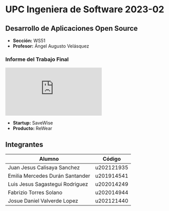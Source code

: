 # UPC Ingeniera de Software 2023-02
## Desarrollo de Aplicaciones Open Source
- **Sección:** WS51
- **Profesor:** Ángel Augusto Velásquez

### Informe del Trabajo Final 
![Acceder al informe](https://github.com/si729-ws51-savewise/ReWear-ProjectReport/blob/main/Informe.md)
- **Startup:** SaveWise
- **Producto:** ReWear

## Integrantes
| Alumno  | Código    |
|----------|----------|
| Juan Jesus Calisaya Sanchez	        | u202121935 |
| Emilia Mercedes Durán Santander     | u201914541 |
| Luis Jesus Sagastegui Rodriguez	    | u202014249 |
| Fabrizio Torres Solano              | u202014944 |
| Josue Daniel Valverde Lopez         | u202121440 |
